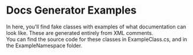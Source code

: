 # Docs Generator Examples

In here, you'll find fake classes with examples of what documentation can look like. These are generated entirely from XML comments.  
You can find the source code for these classes in ExampleClass.cs, and in the ExampleNamespace folder.